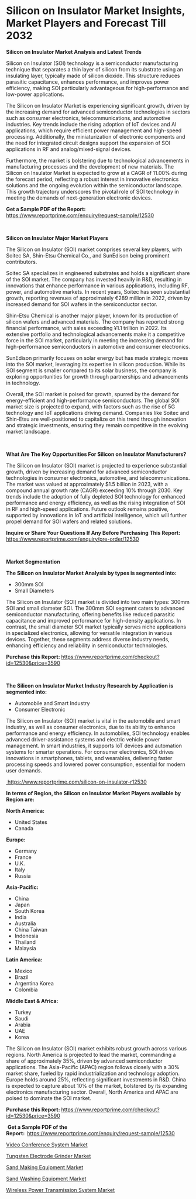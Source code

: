 <p><h1>Silicon on Insulator Market Insights, Market Players and Forecast Till 2032</h1></p><p><strong>Silicon on Insulator Market Analysis and Latest Trends</strong></p>
<p><p>Silicon on Insulator (SOI) technology is a semiconductor manufacturing technique that separates a thin layer of silicon from its substrate using an insulating layer, typically made of silicon dioxide. This structure reduces parasitic capacitance, enhances performance, and improves power efficiency, making SOI particularly advantageous for high-performance and low-power applications.</p><p>The Silicon on Insulator Market is experiencing significant growth, driven by the increasing demand for advanced semiconductor technologies in sectors such as consumer electronics, telecommunications, and automotive industries. Key trends include the rising adoption of IoT devices and AI applications, which require efficient power management and high-speed processing. Additionally, the miniaturization of electronic components and the need for integrated circuit designs support the expansion of SOI applications in RF and analog/mixed-signal devices.</p><p>Furthermore, the market is bolstering due to technological advancements in manufacturing processes and the development of new materials. The Silicon on Insulator Market is expected to grow at a CAGR of 11.00% during the forecast period, reflecting a robust interest in innovative electronics solutions and the ongoing evolution within the semiconductor landscape. This growth trajectory underscores the pivotal role of SOI technology in meeting the demands of next-generation electronic devices.</p></p>
<p><strong>Get a Sample PDF of the Report:&nbsp;</strong> <a href="https://www.reportprime.com/enquiry/request-sample/12530?utm_campaign=2660&utm_medium=2&utm_source=Github&utm_content=ia&utm_term=18032025&utm_id=silicon-on-insulator">https://www.reportprime.com/enquiry/request-sample/12530</a></p>
<p>&nbsp;</p>
<p><strong>Silicon on Insulator Major Market Players</strong></p>
<p><p>The Silicon on Insulator (SOI) market comprises several key players, with Soitec SA, Shin-Etsu Chemical Co., and SunEdison being prominent contributors. </p><p>Soitec SA specializes in engineered substrates and holds a significant share of the SOI market. The company has invested heavily in R&D, resulting in innovations that enhance performance in various applications, including RF, power, and automotive markets. In recent years, Soitec has seen substantial growth, reporting revenues of approximately €289 million in 2022, driven by increased demand for SOI wafers in the semiconductor sector.</p><p>Shin-Etsu Chemical is another major player, known for its production of silicon wafers and advanced materials. The company has reported strong financial performance, with sales exceeding ¥1.1 trillion in 2022. Its extensive portfolio and technological advancements make it a competitive force in the SOI market, particularly in meeting the increasing demand for high-performance semiconductors in automotive and consumer electronics.</p><p>SunEdison primarily focuses on solar energy but has made strategic moves into the SOI market, leveraging its expertise in silicon production. While its SOI segment is smaller compared to its solar business, the company is exploring opportunities for growth through partnerships and advancements in technology.</p><p>Overall, the SOI market is poised for growth, spurred by the demand for energy-efficient and high-performance semiconductors. The global SOI market size is projected to expand, with factors such as the rise of 5G technology and IoT applications driving demand. Companies like Soitec and Shin-Etsu are well-positioned to capitalize on this trend through innovation and strategic investments, ensuring they remain competitive in the evolving market landscape.</p></p>
<p>&nbsp;</p>
<p><strong>What Are The Key Opportunities For Silicon on Insulator Manufacturers?</strong></p>
<p><p>The Silicon on Insulator (SOI) market is projected to experience substantial growth, driven by increasing demand for advanced semiconductor technologies in consumer electronics, automotive, and telecommunications. The market was valued at approximately $1.5 billion in 2023, with a compound annual growth rate (CAGR) exceeding 10% through 2030. Key trends include the adoption of fully depleted SOI technology for enhanced performance and energy efficiency, as well as the rising integration of SOI in RF and high-speed applications. Future outlook remains positive, supported by innovations in IoT and artificial intelligence, which will further propel demand for SOI wafers and related solutions.</p></p>
<p><strong>Inquire or Share Your Questions If Any Before Purchasing This Report:</strong> <a href="https://www.reportprime.com/enquiry/pre-order/12530?utm_campaign=2660&utm_medium=2&utm_source=Github&utm_content=ia&utm_term=18032025&utm_id=silicon-on-insulator">https://www.reportprime.com/enquiry/pre-order/12530</a></p>
<p>&nbsp;</p>
<p><strong>Market Segmentation</strong></p>
<p><strong>The Silicon on Insulator Market Analysis by types is segmented into:</strong></p>
<p><ul><li>300mm SOI</li><li>Small Diameters</li></ul></p>
<p><p>The Silicon on Insulator (SOI) market is divided into two main types: 300mm SOI and small diameter SOI. The 300mm SOI segment caters to advanced semiconductor manufacturing, offering benefits like reduced parasitic capacitance and improved performance for high-density applications. In contrast, the small diameter SOI market typically serves niche applications in specialized electronics, allowing for versatile integration in various devices. Together, these segments address diverse industry needs, enhancing efficiency and reliability in semiconductor technologies.</p></p>
<p><strong>Purchase this Report:&nbsp;</strong><a href="https://www.reportprime.com/checkout?id=12530&price=3590&utm_campaign=2660&utm_medium=2&utm_source=Github&utm_content=ia&utm_term=18032025&utm_id=silicon-on-insulator">https://www.reportprime.com/checkout?id=12530&price=3590</a></p>
<p>&nbsp;</p>
<p><strong>The Silicon on Insulator Market Industry Research by Application is segmented into:</strong></p>
<p><ul><li>Automobile and Smart Industry</li><li>Consumer Electronic</li></ul></p>
<p><p>The Silicon on Insulator (SOI) market is vital in the automobile and smart industry, as well as consumer electronics, due to its ability to enhance performance and energy efficiency. In automobiles, SOI technology enables advanced driver-assistance systems and electric vehicle power management. In smart industries, it supports IoT devices and automation systems for smarter operations. For consumer electronics, SOI drives innovations in smartphones, tablets, and wearables, delivering faster processing speeds and lowered power consumption, essential for modern user demands.</p></p>
<p><a href="https://www.reportprime.com/silicon-on-insulator-r12530?utm_campaign=2660&utm_medium=2&utm_source=Github&utm_content=ia&utm_term=18032025&utm_id=silicon-on-insulator">&nbsp;https://www.reportprime.com/silicon-on-insulator-r12530</a></p>
<p><strong>In terms of Region, the Silicon on Insulator Market Players available by Region are:</strong></p>
<p>
    <p> <strong> North America: </strong>
        <ul>
            <li>United States</li>
            <li>Canada</li>
        </ul>
        </p> 
    <p> <strong> Europe: </strong>
        <ul>
            <li>Germany</li>
            <li>France</li>
            <li>U.K.</li>
            <li>Italy</li>
            <li>Russia</li>
        </ul>
        </p> 
    <p> <strong> Asia-Pacific: </strong>
        <ul>
            <li>China</li>
            <li>Japan</li>
            <li>South Korea</li>
            <li>India</li>
            <li>Australia</li>
            <li>China Taiwan</li>
            <li>Indonesia</li>
            <li>Thailand</li>
            <li>Malaysia</li>
        </ul>
        </p> 
    <p> <strong> Latin America: </strong>
        <ul>
            <li>Mexico</li>
            <li>Brazil</li>
            <li>Argentina Korea</li>
            <li>Colombia</li>
        </ul>
        </p> 
    <p> <strong> Middle East & Africa: </strong>
        <ul>
            <li>Turkey</li>
            <li>Saudi</li>
            <li>Arabia</li>
            <li>UAE</li>
            <li>Korea</li>
        </ul>
    </p>
    </p>
<p><p>The Silicon on Insulator (SOI) market exhibits robust growth across various regions. North America is projected to lead the market, commanding a share of approximately 35%, driven by advanced semiconductor applications. The Asia-Pacific (APAC) region follows closely with a 30% market share, fueled by rapid industrialization and technology adoption. Europe holds around 25%, reflecting significant investments in R&D. China is expected to capture about 10% of the market, bolstered by its expanding electronics manufacturing sector. Overall, North America and APAC are poised to dominate the SOI market.</p></p>
<p><strong>Purchase this Report: </strong><a href="https://www.reportprime.com/checkout?id=12530&price=3590&utm_campaign=2660&utm_medium=2&utm_source=Github&utm_content=ia&utm_term=18032025&utm_id=silicon-on-insulator">https://www.reportprime.com/checkout?id=12530&price=3590</a></p>
<p>&nbsp;<strong>Get a Sample PDF of the Report:&nbsp;&nbsp;</strong><a href="https://www.reportprime.com/enquiry/request-sample/12530?utm_campaign=2660&utm_medium=2&utm_source=Github&utm_content=ia&utm_term=18032025&utm_id=silicon-on-insulator">https://www.reportprime.com/enquiry/request-sample/12530</a></p>
<p><strong></strong></p>
<p><p><a href="https://github.com/calizlewin2f/Market-Research-Report-List-1/blob/main/video-conference-system-market.md?utm_campaign=2660&utm_medium=2&utm_source=Github&utm_content=ia&utm_term=18032025&utm_id=silicon-on-insulator">Video Conference System Market</a></p><p><a href="https://www.linkedin.com/pulse/tungsten-electrode-grinder-market-competitive-landscape-key-5pt0f?utm_campaign=2660&utm_medium=2&utm_source=Github&utm_content=ia&utm_term=18032025&utm_id=silicon-on-insulator">Tungsten Electrode Grinder Market</a></p><p><a href="https://www.linkedin.com/pulse/sand-making-equipment-market-size-set-grow-rapidly-over-ywqnf?utm_campaign=2660&utm_medium=2&utm_source=Github&utm_content=ia&utm_term=18032025&utm_id=silicon-on-insulator">Sand Making Equipment Market</a></p><p><a href="https://www.linkedin.com/pulse/forecasting-future-sand-washing-equipment-market-growth-82-h6h6f?utm_campaign=2660&utm_medium=2&utm_source=Github&utm_content=ia&utm_term=18032025&utm_id=silicon-on-insulator">Sand Washing Equipment Market</a></p><p><a href="https://github.com/grevecodeeol/Market-Research-Report-List-1/blob/main/wireless-power-transmission-system-market.md?utm_campaign=2660&utm_medium=2&utm_source=Github&utm_content=ia&utm_term=18032025&utm_id=silicon-on-insulator">Wireless Power Transmission System Market</a></p></p>
